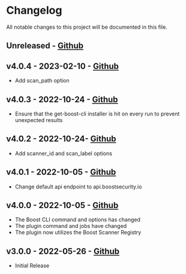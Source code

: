 # Changelog

All notable changes to this project will be documented in this file.

## Unreleased - [Github](https://github.com/boostsecurityio/boostsec-scanner-buildkite-plugin/compare/v4.0.4..HEAD)


## v4.0.4 - 2023-02-10 - [Github](https://github.com/boostsecurityio/boostsec-scanner-github/compare/v4.0.3...v4.0.4)

- Add scan\_path option

## v4.0.3 - 2022-10-24 - [Github](https://github.com/boostsecurityio/boostsec-scanner-github/compare/v4.0.2...v4.0.3)

- Ensure that the get-boost-cli installer is hit on every run to prevent unexpected results

## v4.0.2 - 2022-10-24- [Github](https://github.com/boostsecurityio/boostsec-scanner-github/compare/v4.0.1...v4.0.2)

- Add scanner\_id and scan\_label options

## v4.0.1 - 2022-10-05 - [Github](https://github.com/boostsecurityio/boostsec-scanner-buildkite-plugin/compare/v4.0.0...v4.0.1)

- Change default api endpoint to api.boostsecurity.io

## v4.0.0 - 2022-10-05 - [Github](https://github.com/boostsecurityio/boostsec-scanner-buildkite-plugin/compare/v3.0.0...v4.0.0)

- The Boost CLI command and options has changed
- The plugin command and jobs have changed
- The plugin now utilizes the Boost Scanner Registry

## v3.0.0 - 2022-05-26 - [Github](https://github.com/boostsecurityio/boostsec-scanner-buildkite-plugin/releases/tag/v3.0.0)

- Initial Release


